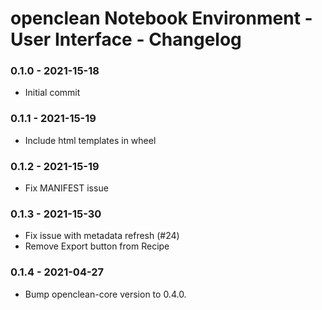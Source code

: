 # openclean Notebook Environment - User Interface - Changelog


### 0.1.0 - 2021-15-18

* Initial commit


### 0.1.1 - 2021-15-19

* Include html templates in wheel


### 0.1.2 - 2021-15-19

* Fix MANIFEST issue


### 0.1.3 - 2021-15-30

* Fix issue with metadata refresh (\#24)
* Remove Export button from Recipe


### 0.1.4 - 2021-04-27

* Bump openclean-core version to 0.4.0.
